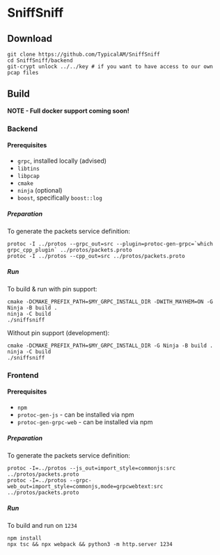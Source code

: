 # SniffSniff

## Download

```
git clone https://github.com/TypicalAM/SniffSniff
cd SniffSniff/backend
git-crypt unlock ../../key # if you want to have access to our own pcap files
```

## Build

**NOTE - Full docker support coming soon!**

### Backend

#### Prerequisites

- `grpc`, installed locally (advised)
- `libtins`
- `libpcap`
- `cmake`
- `ninja` (optional)
- `boost`, specifically `boost::log`

##### Preparation

To generate the packets service definition:

```
protoc -I ../protos --grpc_out=src --plugin=protoc-gen-grpc=`which grpc_cpp_plugin` ../protos/packets.proto
protoc -I ../protos --cpp_out=src ../protos/packets.proto
```

##### Run

To build & run with pin support:

```
cmake -DCMAKE_PREFIX_PATH=$MY_GRPC_INSTALL_DIR -DWITH_MAYHEM=ON -G Ninja -B build .
ninja -C build
./sniffsniff
```

Without pin support (development):

```
cmake -DCMAKE_PREFIX_PATH=$MY_GRPC_INSTALL_DIR -G Ninja -B build .
ninja -C build
./sniffsniff
```

### Frontend

#### Prerequisites

- `npm`
- `protoc-gen-js` - can be installed via npm
- `protoc-gen-grpc-web` - can be installed via npm

##### Preparation

To generate the packets service definition:

```
protoc -I=../protos --js_out=import_style=commonjs:src ../protos/packets.proto
protoc -I=../protos --grpc-web_out=import_style=commonjs,mode=grpcwebtext:src ../protos/packets.proto
```

##### Run

To build and run on `1234`

```
npm install
npx tsc && npx webpack && python3 -m http.server 1234
```
